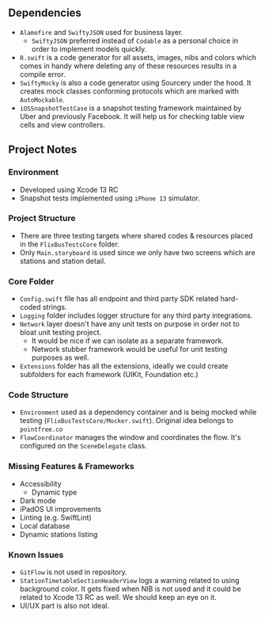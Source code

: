 ## Dependencies

- `Alamofire` and `SwiftyJSON` used for business layer.
    - `SwiftyJSON` preferred instead of `Codable` as a personal choice in order to implement models quickly.
- `R.swift` is a code generator for all assets, images, nibs and colors which comes in handy where deleting any of these resources results in a compile error.
- `SwiftyMocky` is also a code generator using Sourcery under the hood. It creates mock classes conforming protocols which are marked with `AutoMockable`.
- `iOSSnapshotTestCase` is a snapshot testing framework maintained by Uber and previously Facebook. It will help us for checking table view cells and view controllers. 

## Project Notes

### Environment

- Developed using Xcode 13 RC
- Snapshot tests implemented using `iPhone 13` simulator.

### Project Structure

- There are three testing targets where shared codes & resources placed in the `FlixBusTestsCore` folder.
- Only `Main.storyboard` is used since we only have two screens which are stations and station detail.

### Core Folder

- `Config.swift` file has all endpoint and third party SDK related hard-coded strings.
- `Logging` folder includes logger structure for any third party integrations.
- `Network` layer doesn't have any unit tests on purpose in order not to bloat unit testing project. 
    - It would be nice if we can isolate as a separate framework. 
    - Network stubber framework would be useful for unit testing purposes as well.
- `Extensions` folder has all the extensions, ideally we could create subfolders for each framework (UIKit, Foundation etc.)

### Code Structure

- `Environment` used as a dependency container and is being mocked while testing (`FlixBusTestsCore/Mocker.swift`). Original idea belongs to `pointfree.co`
- `FlowCoordinator` manages the window and coordinates the flow. It's configured on the `SceneDelegate` class.

### Missing Features & Frameworks

- Accessibility
    - Dynamic type
- Dark mode
- iPadOS UI improvements
- Linting (e.g. SwiftLint)
- Local database
- Dynamic stations listing

### Known Issues

- `GitFlow` is not used in repository.
- `StationTimetableSectionHeaderView` logs a warning related to using background color. It gets fixed when NIB is not used and it could be related to Xcode 13 RC as well. We should keep an eye on it.
- UI/UX part is also not ideal.
